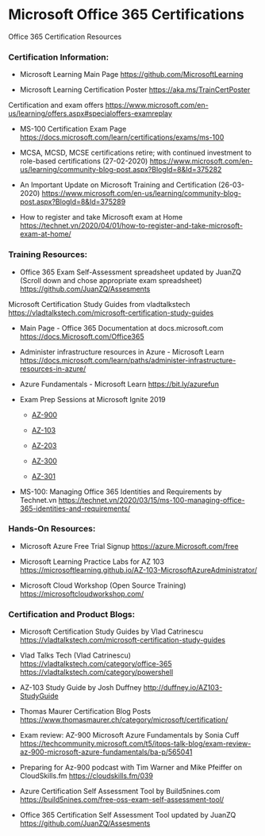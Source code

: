 # Microsoft Office 365 Certifications
Office 365 Certification Resources

### Certification Information:

- Microsoft Learning Main Page
https://github.com/MicrosoftLearning

- Microsoft Learning Certification Poster
https://aka.ms/TrainCertPoster 

Certification and exam offers
https://www.microsoft.com/en-us/learning/offers.aspx#specialoffers-examreplay

- MS-100 Certification Exam Page
https://docs.microsoft.com/learn/certifications/exams/ms-100

- MCSA, MCSD, MCSE certifications retire; with continued investment to role-based certifications (27-02-2020)
https://www.microsoft.com/en-us/learning/community-blog-post.aspx?BlogId=8&Id=375282

- An Important Update on Microsoft Training and Certification (26-03-2020)
https://www.microsoft.com/en-us/learning/community-blog-post.aspx?BlogId=8&Id=375289

- How to register and take Microsoft exam at Home
https://technet.vn/2020/04/01/how-to-register-and-take-microsoft-exam-at-home/

### Training Resources:

- Office 365 Exam Self-Assessment spreadsheet updated by JuanZQ (Scroll down and chose appropriate exam spreadsheet)
https://github.com/JuanZQ/Assesments

Microsoft Certification Study Guides from vladtalkstech
https://vladtalkstech.com/microsoft-certification-study-guides

- Main Page - Office 365 Documentation at docs.microsoft.com
https://docs.Microsoft.com/Office365 

- Administer infrastructure resources in Azure - Microsoft Learn
https://docs.microsoft.com/learn/paths/administer-infrastructure-resources-in-azure/

- Azure Fundamentals - Microsoft Learn
https://bit.ly/azurefun

- Exam Prep Sessions at Microsoft Ignite 2019
  - [AZ-900](https://myignite.techcommunity.microsoft.com/sessions/78630?source=sessions)
  
  - [AZ-103](https://myignite.techcommunity.microsoft.com/sessions/80741?source=sessions)
  
  - [AZ-203](https://myignite.techcommunity.microsoft.com/sessions/78611?source=sessions)
  
  - [AZ-300](https://myignite.techcommunity.microsoft.com/sessions/80470?source=sessions)
  
  - [AZ-301](https://myignite.techcommunity.microsoft.com/sessions/78629)
  
- MS-100: Managing Office 365 Identities and Requirements by Technet.vn
https://technet.vn/2020/03/15/ms-100-managing-office-365-identities-and-requirements/

### Hands-On Resources:
- Microsoft Azure Free Trial Signup
https://azure.Microsoft.com/free 

- Microsoft Learning Practice Labs for AZ 103 
https://microsoftlearning.github.io/AZ-103-MicrosoftAzureAdministrator/

- Microsoft Cloud Workshop (Open Source Training)
https://microsoftcloudworkshop.com/

### Certification and Product Blogs:

- Microsoft Certification Study Guides by Vlad Catrinescu
https://vladtalkstech.com/microsoft-certification-study-guides
- Vlad Talks Tech (Vlad Catrinescu)
https://vladtalkstech.com/category/office-365
https://vladtalkstech.com/category/powershell

- AZ-103 Study Guide by Josh Duffney
http://duffney.io/AZ103-StudyGuide

- Thomas Maurer Certification Blog Posts
https://www.thomasmaurer.ch/category/microsoft/certification/

- Exam review: AZ-900 Microsoft Azure Fundamentals by Sonia Cuff
https://techcommunity.microsoft.com/t5/itops-talk-blog/exam-review-az-900-microsoft-azure-fundamentals/ba-p/565041

- Preparing for Az-900 podcast with Tim Warner and Mike Pfeiffer on CloudSkills.fm
https://cloudskills.fm/039

- Azure Certification Self Assessment Tool by Build5nines.com
https://build5nines.com/free-oss-exam-self-assessment-tool/

- Office 365 Certification Self Assessment Tool updated by JuanZQ
https://github.com/JuanZQ/Assesments
